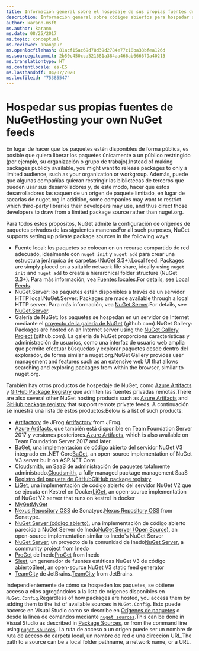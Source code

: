 ```yaml
---
title: Información general sobre el hospedaje de sus propias fuentes de NuGet
description: Información general sobre códigos abiertos para hospedar sus propias fuentes o galerías de paquetes de NuGet, ya sea de forma local o remota.
author: karann-msft
ms.author: karann
ms.date: 08/25/2017
ms.topic: conceptual
ms.reviewer: anangaur
ms.openlocfilehash: 81acf15ac69d78d39d2784e77c18ba38bfea126d
ms.sourcegitcommit: 2b50c450cca521681a384aa466ab666679a40213
ms.translationtype: HT
ms.contentlocale: es-ES
ms.lasthandoff: 04/07/2020
ms.locfileid: "75385547"
---
```

# <a name="hosting-your-own-nuget-feeds"></a><span data-ttu-id="f2986-103">Hospedar sus propias fuentes de NuGet</span><span class="sxs-lookup"><span data-stu-id="f2986-103">Hosting your own NuGet feeds</span></span>

<span data-ttu-id="f2986-104">En lugar de hacer que los paquetes estén disponibles de forma pública, es posible que quiera liberar los paquetes únicamente a un público restringido (por ejemplo, su organización o grupo de trabajo).</span><span class="sxs-lookup"><span data-stu-id="f2986-104">Instead of making packages publicly available, you might want to release packages to only a limited audience, such as your organization or workgroup.</span></span> <span data-ttu-id="f2986-105">Además, puede que algunas compañías quieran restringir las bibliotecas de terceros que pueden usar sus desarrolladores y, de este modo, hacer que estos desarrolladores las saquen de un origen de paquete limitado, en lugar de sacarlas de nuget.org.</span><span class="sxs-lookup"><span data-stu-id="f2986-105">In addition, some companies may want to restrict which third-party libraries their developers may use, and thus direct those developers to draw from a limited package source rather than nuget.org.</span></span>

<span data-ttu-id="f2986-106">Para todos estos propósitos, NuGet admite la configuración de orígenes de paquetes privados de las siguientes maneras:</span><span class="sxs-lookup"><span data-stu-id="f2986-106">For all such purposes, NuGet supports setting up private package sources in the following ways:</span></span>

- <span data-ttu-id="f2986-107">Fuente local: los paquetes se colocan en un recurso compartido de red adecuado, idealmente con `nuget init` y `nuget add` para crear una estructura jerárquica de carpetas (NuGet 3.3+).</span><span class="sxs-lookup"><span data-stu-id="f2986-107">Local feed: Packages are simply placed on a suitable network file share, ideally using `nuget init` and `nuget add` to create a hierarchical folder structure (NuGet 3.3+).</span></span> <span data-ttu-id="f2986-108">Para más información, vea [Fuentes locales](../hosting-packages/local-feeds.md).</span><span class="sxs-lookup"><span data-stu-id="f2986-108">For details, see [Local Feeds](../hosting-packages/local-feeds.md).</span></span>
- <span data-ttu-id="f2986-109">NuGet.Server: los paquetes están disponibles a través de un servidor HTTP local.</span><span class="sxs-lookup"><span data-stu-id="f2986-109">NuGet.Server: Packages are made available through a local HTTP server.</span></span> <span data-ttu-id="f2986-110">Para más información, vea [NuGet.Server](../hosting-packages/nuget-server.md).</span><span class="sxs-lookup"><span data-stu-id="f2986-110">For details, see [NuGet.Server](../hosting-packages/nuget-server.md).</span></span>
- <span data-ttu-id="f2986-111">Galería de NuGet: los paquetes se hospedan en un servidor de Internet mediante el [proyecto de la galería de NuGet](https://github.com/NuGet/NuGetGallery#build-and-run-the-gallery-in-arbitrary-number-easy-steps) (github.com).</span><span class="sxs-lookup"><span data-stu-id="f2986-111">NuGet Gallery: Packages are hosted on an Internet server using the [NuGet Gallery Project](https://github.com/NuGet/NuGetGallery#build-and-run-the-gallery-in-arbitrary-number-easy-steps) (github.com).</span></span> <span data-ttu-id="f2986-112">La galería de NuGet proporciona características y administración de usuarios, como una interfaz de usuario web amplia que permite efectuar búsquedas y explorar paquetes desde dentro del explorador, de forma similar a nuget.org.</span><span class="sxs-lookup"><span data-stu-id="f2986-112">NuGet Gallery provides user management and features such as an extensive web UI that allows searching and exploring packages from within the browser, similar to nuget.org.</span></span>

<span data-ttu-id="f2986-113">También hay otros productos de hospedaje de NuGet, como [Azure Artifacts](https://www.visualstudio.com/docs/package/nuget/publish) y [GitHub Package Registry](https://help.github.com/articles/configuring-nuget-for-use-with-github-package-registry) que admiten las fuentes privadas remotas.</span><span class="sxs-lookup"><span data-stu-id="f2986-113">There are also several other NuGet hosting products such as [Azure Artifacts](https://www.visualstudio.com/docs/package/nuget/publish) and [GitHub package registry](https://help.github.com/articles/configuring-nuget-for-use-with-github-package-registry) that support remote private feeds.</span></span> <span data-ttu-id="f2986-114">A continuación se muestra una lista de estos productos:</span><span class="sxs-lookup"><span data-stu-id="f2986-114">Below is a list of such products:</span></span>

- <span data-ttu-id="f2986-115">[Artifactory](https://www.jfrog.com/artifactory/) de JFrog.</span><span class="sxs-lookup"><span data-stu-id="f2986-115">[Artifactory](https://www.jfrog.com/artifactory/) from JFrog.</span></span>
- <span data-ttu-id="f2986-116">[Azure Artifacts](https://www.visualstudio.com/docs/package/nuget/publish), que también está disponible en Team Foundation Server 2017 y versiones posteriores.</span><span class="sxs-lookup"><span data-stu-id="f2986-116">[Azure Artifacts](https://www.visualstudio.com/docs/package/nuget/publish), which is also available on Team Foundation Server 2017 and later.</span></span>
- <span data-ttu-id="f2986-117">[BaGet](https://github.com/loic-sharma/BaGet), una implementación de código abierto del servidor NuGet V3 integrado en .NET Core</span><span class="sxs-lookup"><span data-stu-id="f2986-117">[BaGet](https://github.com/loic-sharma/BaGet), an open-source implementation of NuGet V3 server built on ASP.NET Core</span></span>
- <span data-ttu-id="f2986-118">[Cloudsmith](https://cloudsmith.io/l/nuget-feed/), un SaaS de administración de paquetes totalmente administrado.</span><span class="sxs-lookup"><span data-stu-id="f2986-118">[Cloudsmith](https://cloudsmith.io/l/nuget-feed/), a fully managed package management SaaS</span></span>
- [<span data-ttu-id="f2986-119">Registro del paquete de GitHub</span><span class="sxs-lookup"><span data-stu-id="f2986-119">GitHub package registry</span></span>](https://help.github.com/articles/configuring-nuget-for-use-with-github-package-registry)
- <span data-ttu-id="f2986-120">[LiGet](https://github.com/ai-traders/liget), una implementación de código abierto del servidor NuGet V2 que se ejecuta en Kestrel en Docker</span><span class="sxs-lookup"><span data-stu-id="f2986-120">[LiGet](https://github.com/ai-traders/liget), an open-source implementation of NuGet V2 server that runs on kestrel in docker</span></span>
- [<span data-ttu-id="f2986-121">MyGet</span><span class="sxs-lookup"><span data-stu-id="f2986-121">MyGet</span></span>](https://myget.org)
- <span data-ttu-id="f2986-122">[Nexus Repository OSS](https://www.sonatype.com/nexus-repository-oss) de Sonatype.</span><span class="sxs-lookup"><span data-stu-id="f2986-122">[Nexus Repository OSS](https://www.sonatype.com/nexus-repository-oss) from Sonatype.</span></span>
- <span data-ttu-id="f2986-123">[NuGet Server (código abierto)](https://github.com/svenkle/nuget-server), una implementación de código abierto parecida a NuGet Server de Inedo</span><span class="sxs-lookup"><span data-stu-id="f2986-123">[NuGet Server (Open Source)](https://github.com/svenkle/nuget-server), an open-source implementation similar to Inedo's NuGet Server</span></span>
- <span data-ttu-id="f2986-124">[NuGet Server](http://nugetserver.net/), un proyecto de la comunidad de Inedo</span><span class="sxs-lookup"><span data-stu-id="f2986-124">[NuGet Server](http://nugetserver.net/), a community project from Inedo</span></span>
- <span data-ttu-id="f2986-125">[ProGet](https://inedo.com/proget) de Inedo</span><span class="sxs-lookup"><span data-stu-id="f2986-125">[ProGet](https://inedo.com/proget) from Inedo</span></span>
- <span data-ttu-id="f2986-126">[Sleet](https://github.com/emgarten/sleet), un generador de fuentes estáticas NuGet V3 de código abierto</span><span class="sxs-lookup"><span data-stu-id="f2986-126">[Sleet](https://github.com/emgarten/sleet), an open-source NuGet V3 static feed generator</span></span>
- <span data-ttu-id="f2986-127">[TeamCity](https://www.jetbrains.com/teamcity/) de JetBrains.</span><span class="sxs-lookup"><span data-stu-id="f2986-127">[TeamCity](https://www.jetbrains.com/teamcity/) from JetBrains.</span></span>

<span data-ttu-id="f2986-128">Independientemente de cómo se hospeden los paquetes, se obtiene acceso a ellos agregándolos a la lista de orígenes disponibles en `NuGet.Config`.</span><span class="sxs-lookup"><span data-stu-id="f2986-128">Regardless of how packages are hosted, you access them by adding them to the list of available sources in `NuGet.Config`.</span></span> <span data-ttu-id="f2986-129">Esto puede hacerse en Visual Studio como se describe en [Orígenes de paquetes](../consume-packages/install-use-packages-visual-studio.md#package-sources) o desde la línea de comandos mediante [`nuget sources`](../reference/cli-reference/cli-ref-sources.md).</span><span class="sxs-lookup"><span data-stu-id="f2986-129">This can be done in Visual Studio as described in [Package Sources](../consume-packages/install-use-packages-visual-studio.md#package-sources), or from the command line using [`nuget sources`](../reference/cli-reference/cli-ref-sources.md).</span></span> <span data-ttu-id="f2986-130">La ruta de acceso a un origen puede ser un nombre de ruta de acceso de carpeta local, un nombre de red o una dirección URL.</span><span class="sxs-lookup"><span data-stu-id="f2986-130">The path to a source can be a local folder pathname, a network name, or a URL.</span></span>
